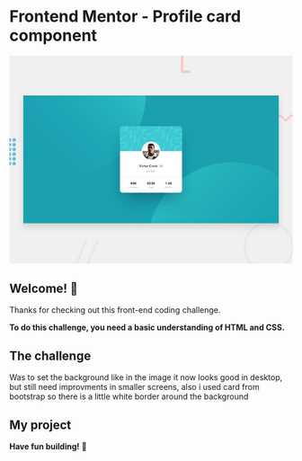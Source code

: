 # Frontend Mentor - Profile card component

![Design preview for the Profile card component coding challenge](./design/desktop-preview.jpg)

## Welcome! 👋

Thanks for checking out this front-end coding challenge.


**To do this challenge, you need a basic understanding of HTML and CSS.**

## The challenge

Was to set the background like in the image it now looks good in desktop, but still need improvments in smaller screens, also i used card from bootstrap so there is a little white border around the background

## My project

 [GitHub]:(https://github.com/aammeerraakhater/profile-card-component-main.git). 
 [live view of the project]:(https://aammeerraakhater.github.io/profile-card-component-main/). 

**Have fun building!** 🚀

